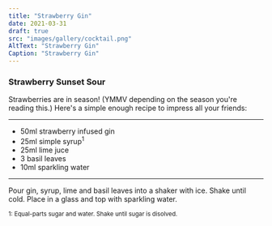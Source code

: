 ```yaml
---
title: "Strawberry Gin"
date: 2021-03-31
draft: true
src: "images/gallery/cocktail.png"
AltText: "Strawberry Gin"
Caption: "Strawberry Gin"
---
```


### Strawberry Sunset Sour

Strawberries are in season! (YMMV depending on the season you're reading this.) Here's a simple enough recipe to impress all your friends:
____

<div class="recipe">
<ul>

<li>
    <i class="fas fa-glass-martini-alt"></i>
    <span> 50ml strawberry infused gin   </span>
</li>

<li>
    <i class="fas fa-wine-glass-alt"></i>
    <span> 25ml simple syrup<sup>1</sup>   </span>
</li>

<li>
    <i class="fas fa-lemon"></i>
    <span> 25ml lime juce   </span>
</li>

<li>
    <i class="fas fa-leaf"></i>
    <span> 3 basil leaves   </span>
</li>
<li>
    <i class="fas fa-wine-glass-alt"></i>
    <span> 10ml sparkling water     </span>
</li>

</ul>
</div>

______


Pour gin, syrup, lime and basil leaves into a shaker with ice. Shake until cold. Place in a glass and top with sparkling water.

<sub>1: Equal-parts sugar and water. Shake until sugar is disolved.
